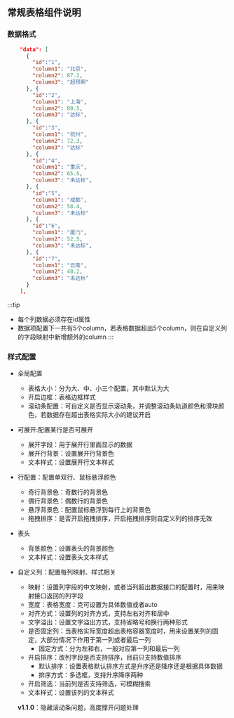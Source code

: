## 常规表格组件说明

### 数据格式
```json
    "data": [
      {
        "id":"1",
        "column1": "北京",
        "column2": 87.2, 
        "column3": "超预期" 
      }, {
        "id":"2",
        "column1": "上海",
        "column2": 80.5,
        "column3": "达标",
      }, {
        "id":"3",
        "column1": "杭州", 
        "column2": 72.3, 
        "column3": "达标" 
      }, {
        "id":"4",
        "column1": "重庆",
        "column2": 65.5,
        "column3": "未达标",
      }, {
        "id":"5",
        "column1": "成都", 
        "column2": 58.4, 
        "column3": "未达标" 
      }, {
        "id":"6",
        "column1": "厦门",
        "column2": 52.5,
        "column3": "未达标",
      }, {
        "id":"7",
        "column1": "云南", 
        "column2": 40.2, 
        "column3": "未达标" 
      }
    ],
```

:::tip
- 每个列数据必须存在id属性
- 数据项配置下一共有5个column，若表格数据超出5个column，则在自定义列的字段映射中新增额外的column
:::

### 样式配置
- 全局配置
  - 表格大小：分为大、中、小三个配置，其中默认为大
  - 开启边框：表格边框样式
  - 滚动条配置：可自定义是否显示滚动条，并调整滚动条轨道颜色和滑块颜色，若数据存在超出表格实际大小的建议开启
- 可展开:配置某行是否可展开
  - 展开字段：用于展开行里面显示的数据
  - 展开行背景：设置展开行背景色
  - 文本样式：设置展开行文本样式
- 行配置：配置单双行、鼠标悬浮颜色
  - 奇行背景色：奇数行的背景色
  - 偶行背景色：偶数行的背景色
  - 悬浮背景色：配置鼠标悬浮到每行上的背景色
  - 拖拽排序：是否开启拖拽排序，开启拖拽排序则自定义列的排序无效
- 表头
  - 背景颜色：设置表头的背景颜色
  - 文本样式：设置表头文本样式
- 自定义列：配置每列映射、样式相关
  - 映射：设置列字段的中文映射，或者当列超出数据接口的配置时，用来映射接口返回的列字段
  - 宽度：表格宽度：克可设置为具体数值或者auto
  - 对齐方式：设置列的对齐方式，支持左右对齐和居中
  - 文字溢出：设置文字溢出方式，支持省略号和换行两种形式
  - 是否固定列：当表格实际宽度超出表格容器宽度时，用来设置某列的固定，大部分情况下作用于第一列或者最后一列
    - 固定方式：分为左和右，一般对应第一列和最后一列
  - 开启排序：改列字段是否支持排序，目前只支持数值排序
    - 默认排序：设置表格默认排序方式是升序还是降序还是根据具体数据
    - 排序方式：多选框，支持升序降序两种
  - 开启筛选：当前列是否支持筛选，可模糊搜索
  - 文本样式：设置该列的文本样式




  **v1.1.0**：隐藏滚动条问题，高度撑开问题处理

